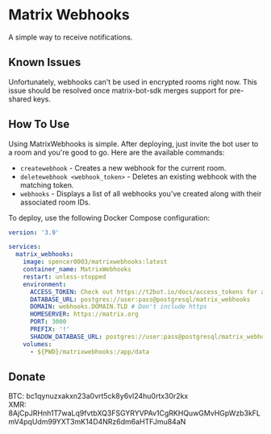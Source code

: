 # Matrix Webhooks
A simple way to receive notifications.

## Known Issues
Unfortunately, webhooks can't be used in encrypted rooms right now. This issue should be resolved once matrix-bot-sdk merges support for pre-shared keys.

## How To Use
Using MatrixWebhooks is simple. After deploying, just invite the bot user to a room and you're good to go. Here are the available commands:

* `createwebhook` - Creates a new webhook for the current room.
* `deletewebhook <webhook_token>` - Deletes an existing webhook with the matching token.
* `webhooks` - Displays a list of all webhooks you've created along with their associated room IDs.

To deploy, use the following Docker Compose configuration:
```yml
version: '3.9'

services:
  matrix_webhooks:
    image: spencer0003/matrixwebhooks:latest
    container_name: MatrixWebhooks
    restart: unless-stopped
    environment:
      ACCESS_TOKEN: Check out https://t2bot.io/docs/access_tokens for additional information
      DATABASE_URL: postgres://user:pass@postgresql/matrix_webhooks
      DOMAIN: webhooks.DOMAIN.TLD # Don't include https
      HOMESERVER: https://matrix.org
      PORT: 3000
      PREFIX: '!'
      SHADOW_DATABASE_URL: postgres://user:pass@postgresql/matrix_webhooks_shadow
    volumes:
      - ${PWD}/matrixwebhooks:/app/data
```

## Donate
BTC: bc1qynuzxakxn23a0vrt5ck8y6vl24hu0rtx30r2kx <br />
XMR: 8AjCpJRHnh1T7waLq9fvtbXQ3FSGYRYVPAv1CgRKHQuwGMvHGpWzb3kFLmV4pqUdm99YXT3mK14D4NRz6dm6aHTFJmu84aN